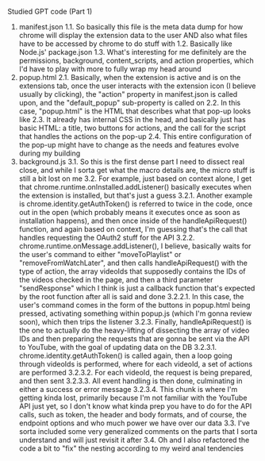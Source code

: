 Studied GPT code (Part 1)

1. manifest.json
  1.1. So basically this file is the meta data dump for how chrome will display the extension data to the user AND also what files have to be accessed by chrome to do stuff with
  1.2. Basically like Node.js' package.json
  1.3. What's interesting for me definitely are the permissions, background, content_scripts, and action properties, which I'd have to play with more to fully wrap my head around
2. popup.html
  2.1. Basically, when the extension is active and is on the extensions tab, once the user interacts with the extension icon (I believe usually by clicking), the "action" property in manifest.json is called upon, and the "default_popup" sub-property is called on
  2.2. In this case, "popup.html" is the HTML that describes what that pop-up looks like
  2.3. It already has internal CSS in the head, and basically just has basic HTML: a title, two buttons for actions, and the call for the script that handles the actions on the pop-up
  2.4. This entire configuration of the pop-up might have to change as the needs and features evolve during my building
3. background.js
  3.1. So this is the first dense part I need to dissect real close, and while I sorta get what the macro details are, the micro stuff is still a bit lost on me
  3.2. For example, just based on context alone, I get that chrome.runtime.onInstalled.addListener() basically executes when the extension is installed, but that's just a guess
    3.2.1. Another example is chrome.identity.getAuthToken() is referred to twice in the code, once out in the open (which probably means it executes once as soon as installation happens), and then once inside of the handleApiRequest() function, and again based on context, I'm guessing that's the call that handles requesting the OAuth2 stuff for the API
    3.2.2. chrome.runtime.onMessage.addListener(), I believe, basically waits for the user's command to either "moveToPlaylist" or "removeFromWatchLater", and then calls handleApiRequest() with the type of action, the array videoIds that supposedly contains the IDs of the videos checked in the page, and then a third parameter "sendResponse" which I think is just a callback function that's expected by the root function after all is said and done
      3.2.2.1. In this case, the user's command comes in the form of the buttons in popup.html being pressed, activating something within popup.js (which I'm gonna review soon), which then trips the listener
    3.2.3. Finally, handleApiRequest() is the one to actually do the heavy-lifting of dissecting the array of video IDs and then preparing the requests that are gonna be sent via the API to YouTube, with the goal of updating data on the DB
      3.2.3.1. chrome.identity.getAuthToken() is called again, then a loop going through videoIds is performed, where for each videoId, a set of actions are performed
      3.2.3.2. For each videoId, the request is being prepared, and then sent
      3.2.3.3. All event handling is then done, culminating in either a success or error message
      3.2.3.4. This chunk is where I'm getting kinda lost, primarily because I'm not familiar with the YouTube API just yet, so I don't know what kinda prep you have to do for the API calls, such as token, the header and body formats, and of course, the endpoint options and who much power we have over our data
  3.3. I've sorta included some very generalized comments on the parts that I sorta understand and will just revisit it after
  3.4. Oh and I also refactored the code a bit to "fix" the nesting according to my weird anal tendencies